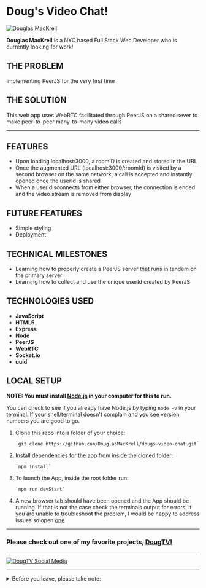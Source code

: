 # Doug's Video Chat!

[![Douglas MacKrell](https://www.douglasmackrell.com/Doug-Portfolio-Social.png)](https://dougmackrell.com)

**Douglas MacKrell** is a NYC based Full Stack Web Developer who is currently looking for work! 

## THE PROBLEM
Implementing PeerJS for the very first time

## THE SOLUTION
This web app uses WebRTC facilitated through PeerJS on a shared sever to make peer-to-peer many-to-many video calls

** **

## FEATURES

* Upon loading localhost:3000, a roomID is created and stored in the URL
* Once the augmented URL (localhost:3000/:roomId) is visited by a second browser on the same network, a call is accepted and instantly opened once the userId is shared
* When a user disconnects from either browser, the connection is ended and the video stream is removed from display

## FUTURE FEATURES

* Simple styling
* Deployment

## TECHNICAL MILESTONES

* Learning how to properly create a PeerJS server that runs in tandem on the primary server
* Learning how to collect and use the unique userId created by PeerJS

## TECHNOLOGIES USED

* **JavaScript**
* **HTML5**
* **Express**
* **Node**
* **PeerJS**
* **WebRTC**
* **Socket.io**
* **uuid**

## LOCAL SETUP

**NOTE: You must install [Node.js](https://nodejs.org) in your computer for this to run.**

You can check to see if you already have Node.js by typing `node -v` in your terminal. If your shell/terminal doesn't complain and you see version numbers you are good to go.

1. Clone this repo into a folder of your choice:

       `git clone https://github.com/DouglasMacKrell/dougs-video-chat.git`

2. Install dependencies for the app from inside the cloned folder:

       `npm install`

3. To launch the App, inside the root folder run:

       `npm run devStart`

4. A new browser tab should have been opened and the App should be running. If that is not the case check the terminals output for errors, if you are unable to troubleshoot the problem, I would be happy to address issues so open [one](/issues)

---

### Please check out one of my favorite projects, [DougTV!](https://dougtv.herokuapp.com)

---

[![DougTV Social Media](https://dougtv.herokuapp.com/DougTV-Social.png)](https://dougtv.herokuapp.com)

---

<details>
    <summary>
        Before you leave, please take note:
    </summary>

You're the best! Thank you for visiting!

Please give this project a star and be sure to check out my [YouTube Channel](https://youtube.com/BigMacKrell)!

</details>
